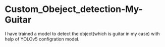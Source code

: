# Custom_Obeject_detection-My-Guitar
I have trained a model to detect the object(which is guitar in my case) with help of YOLOv5 configration model.
